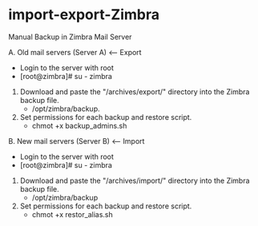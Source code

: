 # import-export-Zimbra
Manual Backup in Zimbra Mail Server

A. Old mail servers (Server A) <-- Export
  - Login to the server with root
  - [root@zimbra]# su - zimbra

1. Download and paste the "/archives/export/" directory into the Zimbra backup file.
   - /opt/zimbra/backup.
2. Set permissions for each backup and restore script.
   - chmot +x backup_admins.sh

B. New mail servers (Server B) <-- Import
  - Login to the server with root
  - [root@zimbra]# su - zimbra

1. Download and paste the "/archives/import/" directory into the Zimbra backup file.
   - /opt/zimbra/backup
2. Set permissions for each backup and restore script.
   - chmot +x restor_alias.sh

